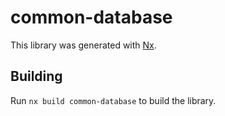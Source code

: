 # common-database

This library was generated with [Nx](https://nx.dev).

## Building

Run `nx build common-database` to build the library.
